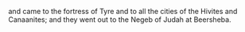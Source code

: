 and came to the fortress of Tyre and to all the cities of the Hivites and Canaanites; and they went out to the Negeb of Judah at Beersheba.
